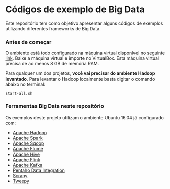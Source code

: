 
# Códigos de exemplo de Big Data

Este repositório tem como objetivo apresentar alguns códigos de exemplos utilizando diferentes frameworks de Big Data.

### Antes de começar

O ambiente está todo configurado na máquina virtual disponível no seguinte [link](https://www.dropbox.com/s/iaa7x3wxk35e4lm/ETL.ova?dl=1). Baixe a máquina virtual e importe no VirtualBox. Esta máquina virtual precisa de ao menos 8 GB de memória RAM.

Para qualquer um dos projetos, **você vai precisar do ambiente Hadoop levantado**. Para levantar o Hadoop localmente basta digitar o comando abaixo no terminal:

~~~
start-all.sh
~~~

### Ferramentas Big Data neste repositório

Os exemplos deste projeto utilizam o ambiente Ubuntu 16.04 já configurado com:
- [Apache Hadoop](http://hadoop.apache.org/)
- [Apache Spark](https://spark.apache.org/)
- [Apache Sqoop](http://sqoop.apache.org/)
- [Apache Flume](https://flume.apache.org/)
- [Apache Hive](https://hive.apache.org/)
- [Apache Flink](https://flink.apache.org/)
- [Apache Kafka](https://kafka.apache.org/)
- [Pentaho Data Integration](https://www.hitachivantara.com/en-us/products/big-data-integration-analytics/pentaho-data-integration.html)
- [Scrapy](https://scrapy.org/)
- [Tweepy](http://www.tweepy.org/)


